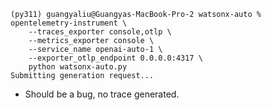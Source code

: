```console
(py311) guangyaliu@Guangyas-MacBook-Pro-2 watsonx-auto % opentelemetry-instrument \
    --traces_exporter console,otlp \
    --metrics_exporter console \
    --service_name openai-auto-1 \
    --exporter_otlp_endpoint 0.0.0.0:4317 \
    python watsonx-auto.py
Submitting generation request...
```

- Should be a bug, no trace generated.
